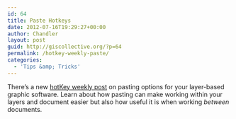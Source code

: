 ```yaml
---
id: 64
title: Paste Hotkeys
date: 2012-07-16T19:29:27+00:00
author: Chandler
layout: post
guid: http://giscollective.org/?p=64
permalink: /hotkey-weekly-paste/
categories:
  - 'Tips &amp; Tricks'
---
```

There&#8217;s a new [hotKey weekly post](http://giscollective.org/hotkey-weekly/paste) on pasting options for your layer-based graphic software. Learn about how pasting can make working within your layers and document easier but also how useful it is when working _between_ documents.